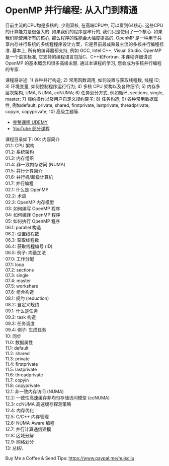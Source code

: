 
# OpenMP 并行编程: 从入门到精通

目前主流的CPU均是多核的, 少则双核, 在高端CPU中, 可以看到64核心. 这些CPU的计算能力是很强大的. 如果我们的程序是串行的, 我们只是使用了一个核心. 如果我们能使用所有的核心, 那么程序的性能会大幅度提高的. OpenMP 是一种用于共享内存并行系统的多线程程序设计方案，它是目前最成熟最主流的多核并行编程标准. 基本上, 所有的编译器都支持, 例如 GCC, Intel C++, Visual Studio. OpenMP 是一个语言标准, 它支持的编程语言包括C、C++和Fortran. 本课程详细讲述 OpenMP 的基本概念和很多高级主题. 通过本课程的学习, 您会成为多核并行编程的专家.


课程将讲述: 1) 各种并行构造; 2) 常用函数调用, 如何设置与获取线程数, 线程 ID; 3) 环境变量, 如何控制程序运行行为; 4) 多核 CPU 架构以及各种细节; 5) 内存多层次架构, UMA, NUMA, ccNUMA; 6) 任务划分方式, 例如循环, sections, single, master; 7) 规约操作以及用户自定义规约算子; 8) 任务构造; 9) 各种常用数据属性, 例如default, private, shared, firstprivate, lastprivate, threadprivate, copyin, copyprivate; 10) 高级主题等.

* [完整课程 UDEMY](https://www.udemy.com/course/openmp-para/?couponCode=OPENMP-DEAL70)
* [YouTube 部分课程](https://www.youtube.com/playlist?list=PLSVM68VUM1eWrdw3w8cCKHLYDi3-k3T9o)

课程目录如下:
00: 内容简介\
01.1: CPU 架构\
01.2: 系统架构\
01.3: 内存组织\
01.4: 非一致内存访问 (NUMA)\
01.5: 并行计算简介\
01.6: 并行机/超级计算机\
01.7: 并行编程\
02.1: 什么是 OpenMP\
02.2: 术语\
02.3: OpenMP 内存模型\
03: 如何编写 OpenMP 程序\
04: 如何编译 OpenMP 程序\
05: 如何执行 OpenMP 程序\
06.1: parallel 构造\
06.2: 设置线程数\
06.3: 获取线程数\
06.4: 获取线程编号 (ID)\
06.5: 例子: 向量加法\
07.0: 工作分配\
07.1: loop\
07.2: sections\
07.3: single\
07.4: master\
07.5: workshare\
07.6: 组合构造\
08.1: 规约 (reduction)\
08.2: 自定义规约\
09.1: 什么是任务\
09.2: task 构造\
09.3: 任务调度\
09.4: 例子: 生成任务\
10: 同步\
11.0: 数据属性\
11.1: default\
11.2: shared\
11.3: private\
11.4: firstprivate\
11.5: lastprivate\
11.6: threadprivate\
11.7: copyin\
11.8: copyprivate\
12.1: 非一致内存访问 (NUMA)\
12.2: 一致性高速缓存非均匀存储访问模型 (ccNUMA)\
12.3: ccNUMA 高速缓存探测策略\
12.4: 内存优化\
12.5: C/C++ 内存管理\
12.6: NUMA-Aware 编程\
12.7: 并行计算通信建模\
12.8: 区域分解\
12.9: 网格划分\
13: 总结\


Buy Me a Coffee & Send Tips: https://www.paypal.me/huiscliu

